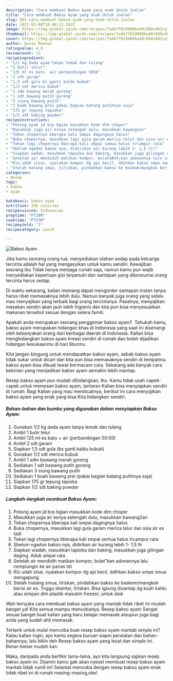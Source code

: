```yaml
---
description: "Cara membuat Bakso Ayam yang enak Untuk Jualan"
title: "Cara membuat Bakso Ayam yang enak Untuk Jualan"
slug: 901-cara-membuat-bakso-ayam-yang-enak-untuk-jualan
date: 2021-02-08T18:40:13.182Z
image: https://img-global.cpcdn.com/recipes/fa4b7f0199086a40/680x482cq70/bakso-ayam-foto-resep-utama.jpg
thumbnail: https://img-global.cpcdn.com/recipes/fa4b7f0199086a40/680x482cq70/bakso-ayam-foto-resep-utama.jpg
cover: https://img-global.cpcdn.com/recipes/fa4b7f0199086a40/680x482cq70/bakso-ayam-foto-resep-utama.jpg
author: Devin Reeves
ratingvalue: 4.9
reviewcount: 12
recipeingredient:
- "1/2 kg dada ayam tanpa lemak dan tulang"
- "1 butir telur"
- "125 ml es batu  air perbandingan 5050"
- "2 sdt garam"
- "1,5 sdt gula bs ganti kaldu bubuk"
- "1/2 sdt merica bubuk"
- "1 sdm bawang merah goreng"
- "1 sdt bawang putih goreng"
- "3 siung bawang putih"
- "1 buah bawang prei pakai bagian batang putihnya saja"
- "175 gr tepung tapioka"
- "1/2 sdt baking powder"
recipeinstructions:
- "Potong ayam jd brp bgian masukkan kode dlm choper"
- "Masukkan juga air esnya setengah dulu, masukkan bawang2an"
- "Tekan chopernya bberapa kali smpai dagingnya halus"
- "Buka chopernya, masukkan lagi gula garam merica telur dan sisa air es tadi"
- "Tekan lagi chopernya bberapa kali smpai semua halus trcampur rata"
- "Sbelum ngadon bakso nya, didirikan air kurang lebih 1- 1,5 ltr"
- "Siapkan wadah, masukkan tapioka dan baking, masukkan juga gilingan daging. Aduk smpai rata."
- "Setelah air mendidih matikan kompor, bulat&#34;kan adonannya lalu cemplungin ke air panas tdi"
- "Klo udah slsai, nyalakan kompor dg api kecil, ddihkan bakso smpe smua mengapung"
- "Stelah matang smua, tiriskan, pindahkan bakso ke baskom/mangkok berisi air es. Tnggu sbentar, tiriskan. Bisa lgsung disantap dg kuah kaldu atau simpan dlm plastik masukin freezer, untuk stok"
categories:
- Resep
tags:
- bakso
- ayam

katakunci: bakso ayam 
nutrition: 296 calories
recipecuisine: Indonesian
preptime: "PT28M"
cooktime: "PT43M"
recipeyield: "3"
recipecategory: Lunch

---
```



![Bakso Ayam](https://img-global.cpcdn.com/recipes/fa4b7f0199086a40/680x482cq70/bakso-ayam-foto-resep-utama.jpg)

Jika kamu seorang orang tua, menyediakan olahan sedap pada keluarga tercinta adalah hal yang mengasyikan untuk kamu sendiri. Kewajiban seorang ibu Tidak hanya menjaga rumah saja, namun kamu pun wajib menyediakan keperluan gizi terpenuhi dan santapan yang dikonsumsi orang tercinta harus sedap.

Di waktu  sekarang, kalian memang dapat mengorder santapan instan tanpa harus ribet memasaknya lebih dulu. Namun banyak juga orang yang selalu mau menyajikan yang terbaik bagi orang tercintanya. Pasalnya, menyajikan masakan sendiri akan jauh lebih higienis dan kita pun bisa menyesuaikan makanan tersebut sesuai dengan selera famili. 



Apakah anda merupakan seorang penggemar bakso ayam?. Tahukah kamu, bakso ayam merupakan hidangan khas di Indonesia yang saat ini disenangi oleh kebanyakan orang dari berbagai daerah di Indonesia. Kalian bisa menghidangkan bakso ayam kreasi sendiri di rumah dan boleh dijadikan hidangan kesukaanmu di hari liburmu.

Kita jangan bingung untuk mendapatkan bakso ayam, sebab bakso ayam tidak sukar untuk dicari dan kita pun bisa memasaknya sendiri di tempatmu. bakso ayam bisa dibuat lewat bermacam cara. Sekarang ada banyak cara kekinian yang menjadikan bakso ayam semakin lebih mantap.

Resep bakso ayam pun mudah dihidangkan, lho. Kamu tidak usah capek-capek untuk memesan bakso ayam, lantaran Kalian bisa menyiapkan sendiri di rumah. Bagi Kalian yang mau membuatnya, berikut ini cara menyajikan bakso ayam yang enak yang bisa Kita hidangkan sendiri.

<!--inarticleads1-->

##### Bahan-bahan dan bumbu yang digunakan dalam menyiapkan Bakso Ayam:

1. Gunakan 1/2 kg dada ayam tanpa lemak dan tulang
1. Ambil 1 butir telur
1. Ambil 125 ml es batu + air (perbandingan 50:50)
1. Ambil 2 sdt garam
1. Siapkan 1,5 sdt gula (bs ganti kaldu bubuk)
1. Gunakan 1/2 sdt merica bubuk
1. Ambil 1 sdm bawang merah goreng
1. Sediakan 1 sdt bawang putih goreng
1. Sediakan 3 siung bawang putih
1. Sediakan 1 buah bawang prei (pakai bagian batang putihnya saja)
1. Siapkan 175 gr tepung tapioka
1. Siapkan 1/2 sdt baking powder




<!--inarticleads2-->

##### Langkah-langkah membuat Bakso Ayam:

1. Potong ayam jd brp bgian masukkan kode dlm choper
1. Masukkan juga air esnya setengah dulu, masukkan bawang2an
1. Tekan chopernya bberapa kali smpai dagingnya halus
1. Buka chopernya, masukkan lagi gula garam merica telur dan sisa air es tadi
1. Tekan lagi chopernya bberapa kali smpai semua halus trcampur rata
1. Sbelum ngadon bakso nya, didirikan air kurang lebih 1- 1,5 ltr
1. Siapkan wadah, masukkan tapioka dan baking, masukkan juga gilingan daging. Aduk smpai rata.
1. Setelah air mendidih matikan kompor, bulat&#34;kan adonannya lalu cemplungin ke air panas tdi
1. Klo udah slsai, nyalakan kompor dg api kecil, ddihkan bakso smpe smua mengapung
1. Stelah matang smua, tiriskan, pindahkan bakso ke baskom/mangkok berisi air es. Tnggu sbentar, tiriskan. Bisa lgsung disantap dg kuah kaldu atau simpan dlm plastik masukin freezer, untuk stok




Wah ternyata cara membuat bakso ayam yang mantab tidak ribet ini mudah banget ya! Kita semua mampu mencobanya. Resep bakso ayam Sangat sesuai banget buat kalian yang baru belajar memasak ataupun juga bagi anda yang sudah ahli memasak.

Tertarik untuk mulai mencoba buat resep bakso ayam mantab simple ini? Kalau kalian ingin, ayo kamu segera buruan siapin peralatan dan bahan-bahannya, lalu bikin deh Resep bakso ayam yang lezat dan simple ini. Benar-benar mudah kan. 

Maka, daripada anda berfikir lama-lama, ayo kita langsung sajikan resep bakso ayam ini. Dijamin kamu gak akan nyesel membuat resep bakso ayam mantab tidak rumit ini! Selamat mencoba dengan resep bakso ayam enak tidak ribet ini di rumah masing-masing,oke!.

